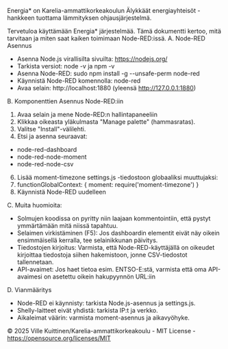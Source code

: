 Energia* on Karelia-ammattikorkeakoulun Älykkäät energiayhteisöt -hankkeen tuottama lämmityksen ohjausjärjestelmä.


Tervetuloa käyttämään Energia* järjestelmää. Tämä dokumentti kertoo, mitä tarvitaan ja miten saat kaiken toimimaan Node-RED:issä.
A. Node-RED Asennus
- Asenna Node.js virallisilta sivuilta: https://nodejs.org/
- Tarkista versiot: node -v ja npm -v
- Asenna Node-RED: sudo npm install -g --unsafe-perm node-red
- Käynnistä Node-RED komennolla: node-red
- Avaa selain: http://localhost:1880 (yleensä http://127.0.0.1:1880)

B. Komponenttien Asennus Node-RED:iin
1.	Avaa selain ja mene Node-RED:n hallintapaneeliin
2.	Klikkaa oikeasta yläkulmasta "Manage palette" (hammasratas).
3.	Valitse "Install"-välilehti.
4.	Etsi ja asenna seuraavat:
   - node-red-dashboard
   - node-red-node-moment
   - node-red-node-csv
6.	Lisää moment-timezone settings.js -tiedostoon globaaliksi muuttujaksi:
7.	functionGlobalContext: { moment: require('moment-timezone') }
8.	Käynnistä Node-RED uudelleen

C. Muita huomioita:
- Solmujen koodissa on pyritty niin laajaan kommentointiin, että pystyt ymmärtämään mitä niissä tapahtuu.
- Selaimen virkistäminen (F5): Jos dashboardin elementit eivät näy oikein ensimmäisellä kerralla, tee selainikkunan päivitys.
- Tiedostojen kirjoitus: Varmista, että Node-RED-käyttäjällä on oikeudet kirjoittaa tiedostoja siihen hakemistoon, jonne CSV-tiedostot tallennetaan.
- API-avaimet: Jos haet tietoa esim. ENTSO-E:stä, varmista että oma API-avaimesi on asetettu oikein hakupyynnön URL:iin

D. Vianmääritys
- Node-RED ei käynnisty: tarkista Node.js-asennus ja settings.js.
- Shelly-laitteet eivät yhdistä: tarkista IP:t ja verkko.
- Aikaleimat väärin: varmista moment-asennus ja aikavyöhyke.


© 2025 Ville Kuittinen/Karelia-ammattikorkeakoulu - MIT License - https://opensource.org/licenses/MIT
